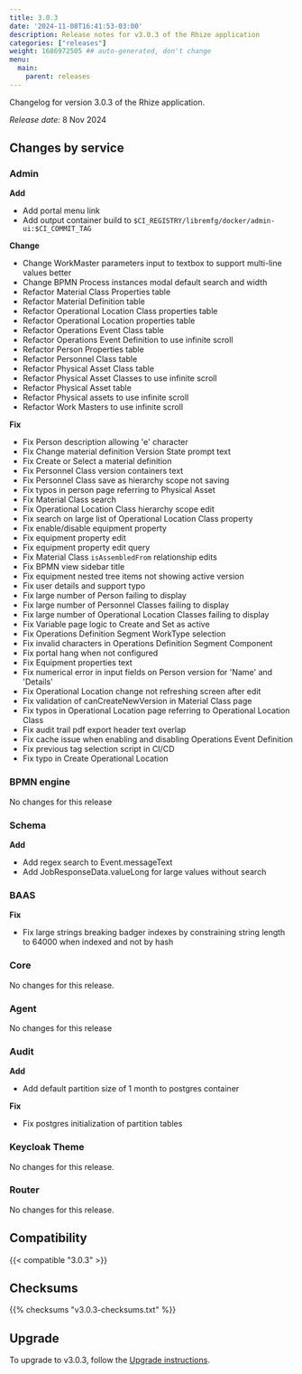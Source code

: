 ```yaml
---
title: 3.0.3
date: '2024-11-08T16:41:53-03:00'
description: Release notes for v3.0.3 of the Rhize application
categories: ["releases"]
weight: 1686972505 ## auto-generated, don't change
menu:
  main:
    parent: releases
---
```


Changelog for version 3.0.3 of the Rhize application.

_Release date:_
8 Nov 2024

## Changes by service

### Admin

**Add**
 -  Add portal menu link
 - Add output container build to `$CI_REGISTRY/libremfg/docker/admin-ui:$CI_COMMIT_TAG`

**Change**
 -  Change WorkMaster parameters input to textbox to support multi-line values better
 -  Change BPMN Process instances modal default search and width
 - Refactor Material Class Properties table
 - Refactor Material Definition table
 - Refactor Operational Location Class properties table 
 - Refactor Operational Location properties table 
 - Refactor Operations Event Class table
 - Refactor Operations Event Definition to use infinite scroll
 - Refactor Person Properties table
 - Refactor Personnel Class table
 - Refactor Physical Asset Class table
 - Refactor Physical Asset Classes to use infinite scroll
 - Refactor Physical Asset table
 - Refactor Physical assets to use infinite scroll
 - Refactor Work Masters to use infinite scroll
 
**Fix**
 -  Fix Person description allowing 'e' character
 -  Fix Change material definition Version State prompt text
 -  Fix Create or Select a material definition
 -  Fix Personnel Class version containers text
 -  Fix Personnel Class save as hierarchy scope not saving
 -  Fix typos in person page referring to Physical Asset
 -  Fix Material Class search
 -  Fix Operational Location Class hierarchy scope edit
 -  Fix search on large list of Operational Location Class property
 -  Fix enable/disable equipment property
 -  Fix equipment property edit
 -  Fix equipment property edit query
 -  Fix Material Class `isAssembledFrom` relationship edits
 -  Fix BPMN view sidebar title
 -  Fix equipment nested tree items not showing active version
 -  Fix user details and support typo
 -  Fix large number of Person failing to display
 -  Fix large number of Personnel Classes failing to display
 -  Fix large number of Operational Location Classes failing to display
 -  Fix Variable page logic to Create and Set as active
 -  Fix Operations Definition Segment WorkType selection
 -  Fix invalid characters in Operations Definition Segment Component
 -  Fix portal hang when not configured
 -  Fix Equipment properties text
 -  Fix numerical error in input fields on Person version for 'Name' and 'Details'
 -  Fix Operational Location change not refreshing screen after edit
 -  Fix validation of canCreateNewVersion in Material Class page
 -  Fix typos in Operational Location page referring to Operational Location Class
 -  Fix audit trail pdf export header text overlap
 - Fix cache issue when enabling and disabling Operations Event Definition
 - Fix previous tag selection script in CI/CD
 - Fix typo in Create Operational Location
### BPMN engine
 
No changes for this release
 
### Schema

**Add**
- Add regex search to Event.messageText
- Add JobResponseData.valueLong for large values without search

### BAAS

**Fix**
 - Fix large strings breaking badger indexes by constraining string length to 64000 when indexed and not by hash

### Core

No changes for this release.

### Agent

No changes for this release


### Audit


**Add**
- Add default partition size of 1 month to postgres container

**Fix**
- Fix postgres initialization of partition tables

### Keycloak Theme

No changes for this release.
  
### Router

No changes for this release.

## Compatibility

{{< compatible "3.0.3" >}}

## Checksums

{{% checksums "v3.0.3-checksums.txt"  %}}

## Upgrade

To upgrade to v3.0.3, follow the [Upgrade instructions](/deploy/upgrade).

